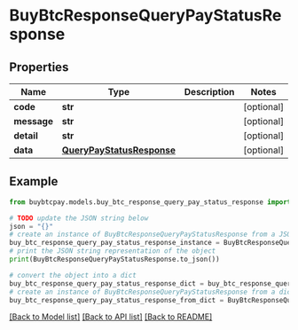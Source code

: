 # BuyBtcResponseQueryPayStatusResponse


## Properties

Name | Type | Description | Notes
------------ | ------------- | ------------- | -------------
**code** | **str** |  | [optional] 
**message** | **str** |  | [optional] 
**detail** | **str** |  | [optional] 
**data** | [**QueryPayStatusResponse**](QueryPayStatusResponse.md) |  | [optional] 

## Example

```python
from buybtcpay.models.buy_btc_response_query_pay_status_response import BuyBtcResponseQueryPayStatusResponse

# TODO update the JSON string below
json = "{}"
# create an instance of BuyBtcResponseQueryPayStatusResponse from a JSON string
buy_btc_response_query_pay_status_response_instance = BuyBtcResponseQueryPayStatusResponse.from_json(json)
# print the JSON string representation of the object
print(BuyBtcResponseQueryPayStatusResponse.to_json())

# convert the object into a dict
buy_btc_response_query_pay_status_response_dict = buy_btc_response_query_pay_status_response_instance.to_dict()
# create an instance of BuyBtcResponseQueryPayStatusResponse from a dict
buy_btc_response_query_pay_status_response_from_dict = BuyBtcResponseQueryPayStatusResponse.from_dict(buy_btc_response_query_pay_status_response_dict)
```
[[Back to Model list]](../README.md#documentation-for-models) [[Back to API list]](../README.md#documentation-for-api-endpoints) [[Back to README]](../README.md)


